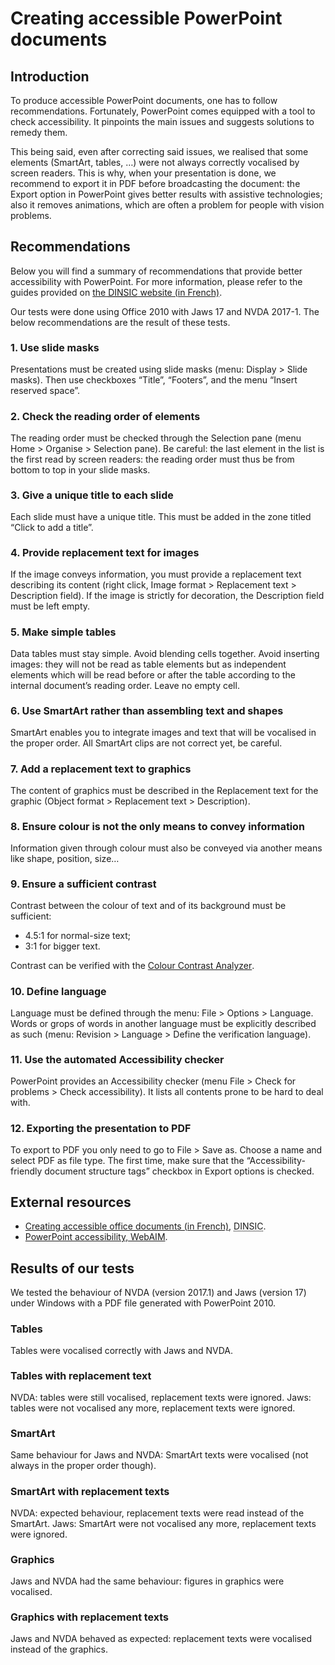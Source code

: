# Creating accessible PowerPoint documents
<script>$(document).ready(function () {
    setBreadcrumb([{"label":"Accessible PowerPoint"}]);
});</script>

<style>h3 {font-size: 1rem;}</style>

## Introduction

To produce accessible PowerPoint documents, one has to follow recommendations. Fortunately, PowerPoint comes equipped with a tool to check accessibility.
It pinpoints the main issues and suggests solutions to remedy them.

This being said, even after correcting said issues, we realised that some elements (SmartArt, tables, …) were not always correctly vocalised by screen readers.
This is why, when your presentation is done, we recommend to export it in PDF before broadcasting the document: the Export option in PowerPoint gives better results with assistive technologies; also it removes animations, which are often a problem for people with vision problems.

## Recommendations

Below you will find a summary of recommendations that provide better accessibility with PowerPoint.
For more information, please refer to the guides provided on <a href="https://disic.github.io/guides-documents_bureautiques_accessibles/html/" hreflang="fr">the <abbr title="direction interministérielle du numérique et du système d’information et de communication" lang="fr">DINSIC</abbr> website (in French)</a>.

Our tests were done using Office 2010 with Jaws 17 and <abbr>NVDA</abbr> 2017-1. The below recommendations are the result of these tests.

### 1. Use slide masks

Presentations must be created using slide masks (menu: Display&nbsp;> Slide masks). Then use checkboxes “Title”, “Footers”, and the menu “Insert reserved space”.

### 2. Check the reading order of elements

The reading order must be checked through the Selection pane (menu Home&nbsp;> Organise&nbsp;> Selection pane). Be careful: the last element in the list is the first read by screen readers: the reading order must thus be from bottom to top in your slide masks.

### 3. Give a unique title to each slide

Each slide must have a unique title. This must be added in the zone titled “Click to add a title”.

### 4. Provide replacement text for images

If the image conveys information, you must provide a replacement text describing its content (right click, Image format&nbsp;> Replacement text&nbsp;> Description field).
If the image is strictly for decoration, the Description field must be left empty.


### 5. Make simple tables

Data tables must stay simple. Avoid blending cells together. Avoid inserting images: they will not be read as table elements but as independent elements which will be read before or after the table according to the internal document’s reading order. Leave no empty cell.

### 6. Use SmartArt rather than assembling text and shapes

SmartArt enables you to integrate images and text that will be vocalised in the proper order. All SmartArt clips are not correct yet, be careful.

### 7. Add a replacement text to graphics

The content of graphics must be described in the Replacement text for the graphic (Object format&nbsp;> Replacement text&nbsp;> Description).

### 8. Ensure colour is not the only means to convey information

Information given through colour must also be conveyed via another means like shape, position, size…

### 9. Ensure a sufficient contrast

Contrast between the colour of text and of its background must be sufficient:
- 4.5:1 for normal-size text;
- 3:1 for bigger text.

Contrast can be verified with the <a href="https://www.paciellogroup.com/resources/contrastanalyser/" hreflang="en" lang="en">Colour Contrast Analyzer</a>.

### 10. Define language

Language must be defined through the menu: File&nbsp;> Options&nbsp;> Language.
Words or grops of words in another language must be explicitly described as such (menu: Revision&nbsp;> Language&nbsp;> Define the verification language).

### 11. Use the automated Accessibility checker

PowerPoint provides an Accessibility checker (menu File&nbsp;> Check for problems&nbsp;> Check accessibility). It lists all contents prone to be hard to deal with.

### 12. Exporting the presentation to <abbr>PDF</abbr>

To export to <abbr>PDF</abbr> you only need to go to File&nbsp;> Save as. Choose a name and select <abbr>PDF</abbr> as file type.
The first time, make sure that the “Accessibility-friendly document structure tags” checkbox in Export options is checked.

## External resources

- <a href="https://disic.github.io/guides-documents_bureautiques_accessibles/html/" hreflang="fr">Creating accessible office documents (in French)</a>, <abbr title="direction interministérielle du numérique et du système d’information et de communication" lang="fr">DINSIC</abbr>.
- <a href="https://webaim.org/techniques/powerpoint/" hreflang="en">PowerPoint accessibility, WebAIM</a>.

## Results of our tests

We tested the behaviour of <abbr>NVDA</abbr> (version 2017.1) and Jaws (version 17) under Windows with a <abbr>PDF</abbr> file generated with PowerPoint 2010.

### Tables

Tables were vocalised correctly with Jaws and <abbr>NVDA</abbr>.

### Tables with replacement text

<abbr>NVDA</abbr>: tables were still vocalised, replacement texts were ignored.
Jaws: tables were not vocalised any more, replacement texts were ignored.


### SmartArt

Same behaviour for Jaws and <abbr>NVDA</abbr>: SmartArt texts were vocalised (not always in the proper order though).

### SmartArt with replacement texts

<abbr>NVDA</abbr>: expected behaviour, replacement texts were read instead of the SmartArt.
Jaws: SmartArt were not vocalised any more, replacement texts were ignored.

### Graphics

Jaws and <abbr>NVDA</abbr> had the same behaviour: figures in graphics were vocalised.

### Graphics with replacement texts

Jaws and <abbr>NVDA</abbr> behaved as expected: replacement texts were vocalised instead of the graphics.

<!--  This file is part of a11y-guidelines | Our vision of mobile & web accessibility guidelines and best practices, with valid/invalid examples.
 Copyright (C) 2016  Orange SA
 See the Creative Commons Legal Code Attribution-ShareAlike 3.0 Unported License for more details (LICENSE file). -->